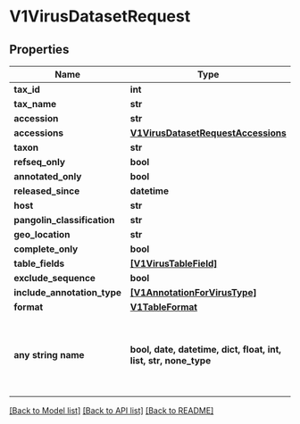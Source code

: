 # V1VirusDatasetRequest


## Properties
Name | Type | Description | Notes
------------ | ------------- | ------------- | -------------
**tax_id** | **int** |  | [optional] 
**tax_name** | **str** |  | [optional] 
**accession** | **str** |  | [optional] 
**accessions** | [**V1VirusDatasetRequestAccessions**](V1VirusDatasetRequestAccessions.md) |  | [optional] 
**taxon** | **str** |  | [optional] 
**refseq_only** | **bool** |  | [optional] 
**annotated_only** | **bool** |  | [optional] 
**released_since** | **datetime** |  | [optional] 
**host** | **str** |  | [optional] 
**pangolin_classification** | **str** |  | [optional] 
**geo_location** | **str** |  | [optional] 
**complete_only** | **bool** |  | [optional] 
**table_fields** | [**[V1VirusTableField]**](V1VirusTableField.md) |  | [optional] 
**exclude_sequence** | **bool** |  | [optional] 
**include_annotation_type** | [**[V1AnnotationForVirusType]**](V1AnnotationForVirusType.md) |  | [optional] 
**format** | [**V1TableFormat**](V1TableFormat.md) |  | [optional] 
**any string name** | **bool, date, datetime, dict, float, int, list, str, none_type** | any string name can be used but the value must be the correct type | [optional]

[[Back to Model list]](../README.md#documentation-for-models) [[Back to API list]](../README.md#documentation-for-api-endpoints) [[Back to README]](../README.md)


